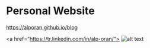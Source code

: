 # Personal Website
https://alporan.github.io/blog

<a href=”https://tr.linkedin.com/in/alp-oran/"> ![alt text](https://img.shields.io/badge/-LinkedIn-0e76a8?style=plastic&logo=linkedIn)</a>
